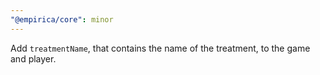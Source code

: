 ```yaml
---
"@empirica/core": minor
---
```


Add `treatmentName`, that contains the name of the treatment, to the game and
player.
